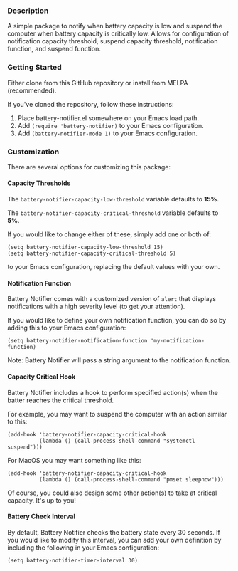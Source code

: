 ### Description
A simple package to notify when battery capacity is low and suspend the computer when battery capacity is critically low.  Allows for configuration of notification capacity threshold, suspend capacity threshold, notification function, and suspend function.

### Getting Started
Either clone from this GitHub repository or install from MELPA (recommended).

If you've cloned the repository, follow these instructions:
1. Place battery-notifier.el somewhere on your Emacs load path.
2. Add `(require 'battery-notifier)` to your Emacs configuration.
3. Add `(battery-notifier-mode 1)` to your Emacs configuration.

### Customization
There are several options for customizing this package:

#### Capacity Thresholds
The `battery-notifier-capacity-low-threshold` variable defaults to **15%**.

The `battery-notifier-capacity-critical-threshold` variable defaults to **5%**.

If you would like to change either of these, simply add one or both of:

``` emacs-lisp
(setq battery-notifier-capacity-low-threshold 15)
(setq battery-notifier-capacity-critical-threshold 5)
```

to your Emacs configuration, replacing the default values with your own.

#### Notification Function
Battery Notifier comes with a customized version of `alert` that displays notifications with a high severity level (to get your attention).

If you would like to define your own notification function, you can do so by adding this to your Emacs configuration:

``` emacs-lisp
(setq battery-notifier-notification-function 'my-notification-function)
```

Note: Battery Notifier will pass a string argument to the notification function.

#### Capacity Critical Hook
Battery Notifier includes a hook to perform specified action(s) when the batter reaches the critical threshold.

For example, you may want to suspend the computer with an action similar to this:

``` emacs-lisp
(add-hook 'battery-notifier-capacity-critical-hook
          (lambda () (call-process-shell-command "systemctl suspend")))
```

For MacOS you may want something like this:

``` emacs-lisp
(add-hook 'battery-notifier-capacity-critical-hook
          (lambda () (call-process-shell-command "pmset sleepnow")))
```

Of course, you could also design some other action(s) to take at critical capacity. It's up to you!

#### Battery Check Interval
By default, Battery Notifier checks the battery state every 30 seconds. If you would like to modify this interval, you can add your own definition by including the following in your Emacs configuration:

``` emacs-lisp
(setq battery-notifier-timer-interval 30)
```
